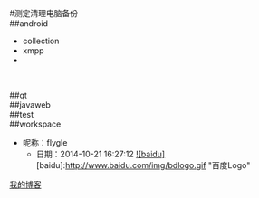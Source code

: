 #测定清理电脑备份
<br>
##android
* collection
* xmpp
* 
<br>


##qt
<br>
##javaweb
<br>
##test
<br>
##workspace
<br>

 * 呢称：flygle
     * 日期：2014-10-21 16:27:12
[![baidu]](http://baidu.com)  
[baidu]:http://www.baidu.com/img/bdlogo.gif "百度Logo"  



[我的博客](http://blog.csdn.net/r4w2y6 "yaya")  

